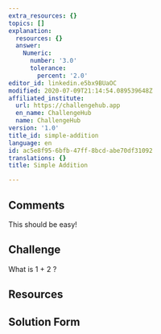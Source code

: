 ```yaml
---
extra_resources: {}
topics: []
explanation:
  resources: {}
  answer:
    Numeric:
      number: '3.0'
      tolerance:
        percent: '2.0'
editor_id: linkedin.e5bx9BUaOC
modified: 2020-07-09T21:14:54.089539648Z
affiliated_institute:
  url: https://challengehub.app
  en_name: ChallengeHub
  name: ChallengeHub
version: '1.0'
title_id: simple-addition
language: en
id: ac5e8f95-6bfb-47ff-8bcd-abe70df31092
translations: {}
title: Simple Addition

---
```


## Comments
This should be easy!


## Challenge

What is 1 + 2 ?


## Resources



## Solution Form




